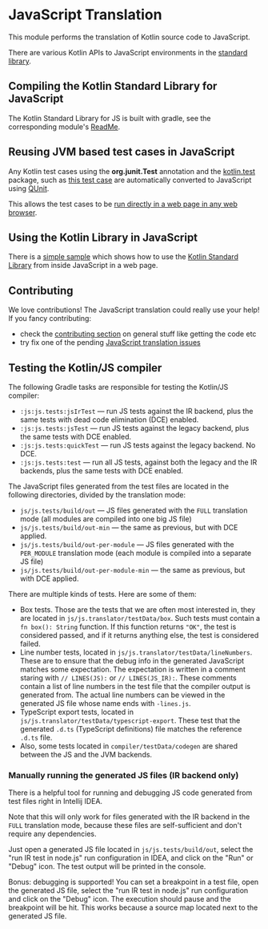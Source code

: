 # JavaScript Translation

This module performs the translation of Kotlin source code to JavaScript.

There are various Kotlin APIs to JavaScript environments in the [standard library](../libraries/stdlib/js).

## Compiling the Kotlin Standard Library for JavaScript

The Kotlin Standard Library for JS is built with gradle, see the corresponding module's [ReadMe](../libraries/stdlib/js-v1/ReadMe.md). 


## Reusing JVM based test cases in JavaScript

Any Kotlin test cases using the **org.junit.Test** annotation and the [kotlin.test](../libraries/kotlin.test) package, such as [this test case](../libraries/stdlib/test/text/StringNumberConversionTest.kt#L16) are automatically converted to JavaScript using [QUnit](https://qunitjs.com/).

This allows the test cases to be [run directly in a web page in any web browser](../libraries/stdlib/js-v1/ReadMe.md).

## Using the Kotlin Library in JavaScript

There is a [simple sample](../libraries/examples/browser-example/ReadMe.md) which shows how to use the [Kotlin Standard Library](https://kotlinlang.org/api/latest/jvm/stdlib/index.html) from inside JavaScript in a web page.

## Contributing

We love contributions! The JavaScript translation could really use your help! If you fancy contributing:

* check the [contributing section](https://github.com/JetBrains/kotlin/blob/master/ReadMe.md) on general stuff like getting the code etc
* try fix one of the pending [JavaScript translation issues](https://youtrack.jetbrains.com/issues/KT?q=Subsystems:%20%7BBackend.%20JS%7D%20-Resolved)

## Testing the Kotlin/JS compiler

The following Gradle tasks are responsible for testing the Kotlin/JS compiler:
- `:js:js.tests:jsIrTest` — run JS tests against the IR backend, plus the same tests with dead code elimination (DCE) enabled.
- `:js:js.tests:jsTest` — run JS tests against the legacy backend, plus the same tests with DCE enabled.
- `:js:js.tests:quickTest` — run JS tests against the legacy backend. No DCE.
- `:js:js.tests:test` — run all JS tests, against both the legacy and the IR backends, plus the same tests with DCE enabled.

The JavaScript files generated from the test files are located in the following directories, divided by the translation mode:
- `js/js.tests/build/out` — JS files generated with the `FULL` translation mode (all modules are compiled into one big JS file)
- `js/js.tests/build/out-min` — the same as previous, but with DCE applied.
- `js/js.tests/build/out-per-module` — JS files generated with the `PER_MODULE` translation mode (each module is compiled into a separate JS file)
- `js/js.tests/build/out-per-module-min` — the same as previous, but with DCE applied. 

There are multiple kinds of tests. Here are some of them:

- Box tests. Those are the tests that we are often most interested in, they are located in `js/js.translator/testData/box`.
Such tests must contain a `fn box(): String` function. If this function returns `"OK"`,
the test is considered passed, and if it returns anything else, the test is considered failed.
- Line number tests, located in `js/js.translator/testData/lineNumbers`. These are to ensure that the debug info in the generated JavaScript matches some expectation.
The expectation is written in a comment staring with `// LINES(JS):` or `// LINES(JS_IR):`.
These comments contain a list of line numbers in the test file that the compiler output is generated from.
The actual line numbers can be viewed in the generated JS file whose name ends with `-lines.js`.
- TypeScript export tests, located in `js/js.translator/testData/typescript-export`.
These test that the generated `.d.ts` (TypeScript definitions) file matches the reference `.d.ts` file.
- Also, some tests located in `compiler/testData/codegen` are shared between the JS and the JVM backends.

### Manually running the generated JS files (IR backend only)
There is a helpful tool for running and debugging JS code generated from test files right in Intellij IDEA.

Note that this will only work for files generated with the IR backend in the `FULL` translation mode,
because these files are self-sufficient and don't require any dependencies.

Just open a generated JS file located in `js/js.tests/build/out`, select
the "run IR test in node.js" run configuration in IDEA, and click on the "Run" or "Debug" icon.
The test output will be printed in the console.

Bonus: debugging is supported! You can set a breakpoint in a test file, open the generated JS file,
select the "run IR test in node.js" run configuration and click on the "Debug" icon.
The execution should pause and the breakpoint will be hit.
This works because a source map located next to the generated JS file.
